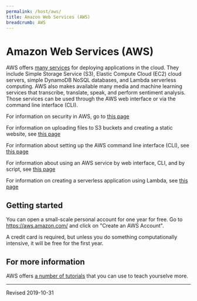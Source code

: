 ```yaml
---
permalink: /host/aws/
title: Amazon Web Services (AWS)
breadcrumb: AWS
---
```


# Amazon Web Services (AWS)

AWS offers [many services](https://aws.amazon.com/) for deploying applications in the cloud.  They include Simple Storage Service (S3), Elastic Compute Cloud (EC2) cloud servers, simple DynamoDB NoSQL databases, and Lambda serverless computing.  AWS also makes available many media and machine learning services that transcribe, translate, speak, and perform sentiment analysis. Those services can be used through the AWS web interface or via the command line interface (CLI).  

For information on security in AWS, go to [this page](security/)

For information on uploading files to S3 buckets and creating a static website, see [this page](website/)

For information about setting up the AWS command line interface (CLI), see [this page](cli/)

For information about using an AWS service by web interface, CLI, and by script, see [this page](translate/)

For information on creating a serverless application using Lambda, see [this page](lambda/)

## Getting started

You can open a small-scale personal account for one year for free.  Go to <https://aws.amazon.com/> and click on "Create an AWS Account".

A credit card is required, but unless you do something computationally intensive, it will be free for the first year.

## For more information

AWS offers [a number of tutorials](https://aws.amazon.com/getting-started/tutorials/) that you can use to teach yourselve more.

----
Revised 2019-10-31
